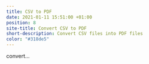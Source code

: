 ```yaml
---
title: CSV to PDF
date: 2021-01-11 15:51:00 +01:00
position: 8
site-title: Convert CSV to PDF
short-description: Convert CSV files into PDF files
color: "#318de5"
---
```


convert...